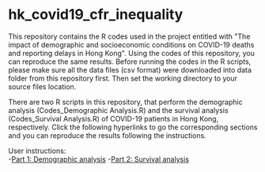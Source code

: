 # hk_covid19_cfr_inequality

This repository contains the R codes used in the project entitled with "The impact of demographic and socioeconomic conditions on COVID-19 deaths and reporting delays in Hong Kong". Using the codes of this repository, you can reproduce the same results. Before running the codes in the R scripts, please make sure all the data files (csv format) were downloaded into data folder from this repository first. Then set the working directory to your source files location.

There are two R scripts in this repository, that perform the demographic analysis (Codes_Demographic Analysis.R) and the survival analysis (Codes_Survival Analysis.R) of COVID-19 patients in Hong Kong, respectively. Click the following hyperlinks to go the corresponding sections and you can reproduce the results following the instructions.

User instructions:  
-[Part 1: Demographic analysis](https://github.com/hy39/hk_covid19_cfr_inequality/blob/main/Readme_Demographic.md) 
-[Part 2: Survival analysis](https://github.com/hy39/hk_covid19_cfr_inequality/blob/main/Readme_Survival.md)
